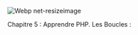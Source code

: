 ![Webp net-resizeimage](https://user-images.githubusercontent.com/78653152/131908756-067c7fab-051e-4bb6-91e7-0075b4755463.png)


Chapitre 5 : Apprendre PHP. Les Boucles :

<?php

// Enoncé : 
// Algorithme qui demande à l'utilisateur de rentrer une note ou de taper "fin". 
// Chaque note est sauvegardée dans un tableau $notes (penser $notes[]).
// à la fin on affiche le tableau de notes sous forme de liste.


// Pseudocode : 

// 1. Tant que l'utilisateur ne tape pas fin. {
//     1.1. On lui demande d'entrer une note. 
// }
// 2. On vérifie si l'utilisateur a tapé 'fin" ou non. 
// 3. On ajoute la note tapée au tableau de notes. 
//      3.1. On doit transformer les notes entrées par l'utilisateur en nombre.
// 4.Pour chaque note dans note. 
    // On affiche "-note". 


// Code : 
    $notes = []; 
    $action = null;

// 1.Tant que l'utilisateur ne tape pas 'fin' : 
while ($action !=='fin') {
//      1.1. On lui demande de taper une note : 
        $action = readline('Veuillez entrer une note (ou \'fin\' pour terminer la saisie.) ');  

// 2. On vérifie si l'utilisateur a tapé 'fin' ou non. 
if ($action !== 'fin') {

//  3. On ajoute la note tapée dans le tableau de notes.
// Dans ce cas l'utilisateur veut entrer une autre note. 
// Il faut donc ajouter la note entrée par l'utilisateur dans le tableau déclaré en début. 
//  3.1. On transforme l'entrée de l'utilisateur de "readline" en "integer".
    $notes[] = (int)$action;
}
};

// On affiche les notes entrées par l'utilisateur
foreach  ($notes as $note) {
    echo "- $note \n";
}

// code en entier : 
$notes = []; 
$action = null;

while ($action !== 'fin') {
    $action = readline('Veuillez entrer une note (ou \'fin\' pour terminer la saisie.) ');  
    if ($action !== 'fin') {
        $notes[] = (int)$action;
    }
} 

foreach ($notes as $note) {
    echo "- $note";
}
?>
